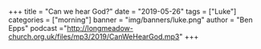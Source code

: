 +++
title = "Can we hear God?"
date = "2019-05-26"
tags = ["Luke"]
categories = ["morning"]
banner = "img/banners/luke.png"
author = "Ben Epps"
podcast ="http://longmeadow-church.org.uk/files/mp3/2019/CanWeHearGod.mp3"
+++
